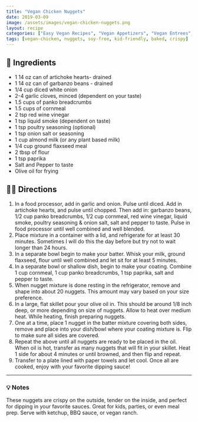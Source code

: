 ```yaml
---
title: "Vegan Chicken Nuggets"
date: 2019-03-09
image: /assets/images/vegan-chicken-nuggets.png
layout: recipe
categories: ["Easy Vegan Recipes", "Vegan Appetizers", "Vegan Entrees", "Kid-Friendly"]
tags: [vegan-chicken, nuggets, soy-free, kid-friendly, baked, crispy]
---
```


## 🧾 Ingredients

- 1 14 oz can of artichoke hearts- drained
- 1 14 oz can of garbanzo beans - drained
- 1/4 cup diced white onion
- 2-4 garlic cloves, minced (dependent on your taste)
- 1.5 cups of panko breadcrumbs
- 1.5 cups of cornmeal
- 2 tsp red wine vinegar
- 1 tsp liquid smoke (dependent on taste)
- 1 tsp poultry seasoning (optional)
- 1 tsp onion salt or seasoning
- 1 cup almond milk (or any plant based milk)
- 1/4 cup ground flaxseed meal
- 2 tbsp of flour
- 1 tsp paprika
- Salt and Pepper to taste
- Olive oil for frying

## 👩‍🍳 Directions

1. In a food processor, add in garlic and onion. Pulse until diced. Add in artichoke hearts, and pulse until chopped. Then add in:  garbanzo beans, 1/2 cup panko breadcrumbs, 1/2 cup cornmeal, red wine vinegar, liquid smoke, poultry seasoning &amp; onion salt, salt and pepper to taste. Pulse in food processor until well combined and well blended.
2. Place mixture in a container with a lid, and refrigerate for at least 30 minutes. Sometimes I will do this the day before but try not to wait longer than 24 hours.
3. In a separate bowl begin to make your batter. Whisk your milk, ground flaxseed, flour  until well combined and let sit for at least 5 minutes.
4. In a separate bowl or shallow dish,  begin to make your coating. Combine 1 cup cornmeal, 1 cup panko breadcrumbs, 1 tsp paprika, salt and pepper to taste.
5. When nugget mixture is done resting in the refrigerator, remove and shape into about 20 nuggets. This amount may vary based on your size preference.
6. In a large, flat skillet pour your olive oil in. This should be around 1/8 inch deep, or more depending on size of nuggets. Allow to heat over medium heat. While heating, finish preparing nuggets.
7. One at a time, place 1 nugget in the batter mixture covering both sides, remove and place into your dish/bowl where your coating mixture is. Flip to make sure all sides are covered.
8. Repeat the above until all nuggets are ready to be placed in the oil. When oil is hot, transfer as many nuggets that will fit in your skillet. Heat 1 side for about 4 minutes or until browned, and then flip and repeat. 
9. Transfer to a plate lined with paper towels and let cool. Once all are cooked, enjoy with your favorite dipping sauce!


---

### 💡 Notes

These nuggets are crispy on the outside, tender on the inside, and perfect for dipping in your favorite sauces. Great for kids, parties, or even meal prep. Serve with ketchup, BBQ sauce, or vegan ranch.
